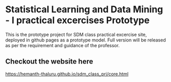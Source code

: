 # Statistical Learning and Data Mining - I practical excercises Prototype

This is the prototype project for SDM class practical excercise site, deployed in github pages as a
prototype model. Full version will be released as per the requirement and guidance of the professor.

## Checkout the website here

https://hemanth-thaluru.github.io/sdm_class_prj/core.html

